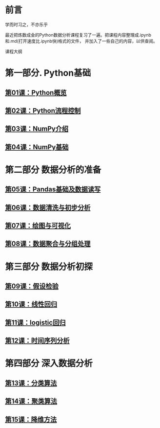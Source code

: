 # 前言

学而时习之，不亦乐乎

最近把炼数成金的Python数据分析课程复习了一遍。把课程内容整理成.ipynb和.md(打开速度比.ipynb快)格式的文件，
并加入了一些自己的内容，以供查阅。

课程大纲
# 第一部分. Python基础
## [第01课：Python概览](Python数据分析_第01课_Python概览_笔记.md)
## [第02课：Python流程控制](Python数据分析_第02课_Python流程控制_笔记.md)
## [第03课：NumPy介绍](Python数据分析_第03课_NumPy介绍_笔记.md)
## [第04课：NumPy基础](Python数据分析_第04课_NumPy基础_笔记.md)

# 第二部分 数据分析的准备
## [第05课：Pandas基础及数据读写](Python数据分析_第05课_Pandas基础及数据读写_笔记.md)
## [第06课：数据清洗与初步分析](Python数据分析_第06课_数据清洗与初步分析_笔记.md)
## [第07课：绘图与可视化](Python数据分析_第07课_绘图与可视化_笔记.md)
## [第08课：数据聚合与分组处理](Python数据分析_第08课_数据聚合与分组处理_笔记.md)

# 第三部分 数据分析初探
## [第09课：假设检验](Python数据分析_第09课_假设检验_笔记.md)
## [第10课：线性回归](Python数据分析_第10课_线性回归_笔记.md)
## [第11课：logistic回归](Python数据分析_第11课_logistic回归_笔记.md)
## [第12课：时间序列分析](Python数据分析_第12课_时间序列分析_笔记.md)

# 第四部分 深入数据分析
## [第13课：分类算法](Python数据分析_第13课_分类算法_笔记.md)
## [第14课：聚类算法](Python数据分析_第14课_聚类算法_笔记.md)
## [第15课：降维方法](Python数据分析_第15课_降维方法_笔记.md)
